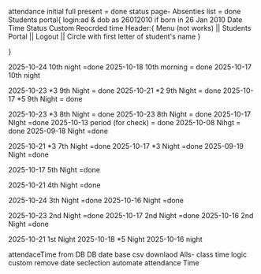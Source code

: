 attendance initial full present = done
status page- Absenties list = done
Students portal{
    login:ad & dob  as 26012010 if born in 26 Jan 2010
    Date	Time	Status	Custom	Reocrded time
    Header:{
        Menu (not works)  || Students Portal   || Logout  || Circle with first letter of student's name
    }

}


2025-10-24 10th night =done
2025-10-18 10th morning = done
2025-10-17 10th night

2025-10-23 *3 9th Night = done
2025-10-21 *2 9th Night =  done
2025-10-17 *5 9th Night = done

2025-10-23 *3 8th Night  = done
2025-10-23 8th Night = done
2025-10-17 NIght =done
2025-10-13 period (for check) = done
2025-10-08 Nihgt = done
2025-09-18 Night =done

2025-10-21 *3 7th Night =done
2025-10-17 *3 Night =done
2025-09-19 Night =done

2025-10-17 5th Night =done

2025-10-21 4th Night =done

2025-10-24 3th Night =done
2025-10-16 Night =done

2025-10-23 2nd Night =done
2025-10-17 2nd Night =done
2025-10-16 2nd Night =done

2025-10-21 1st Night
2025-10-18 *5 Night
2025-10-16 night

attendaceTime from DB
DB date base csv downlaod
Alls- class time logic
custom 
remove date seclection
automate attendance Time
